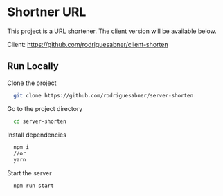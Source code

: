 # Shortner URL

This project is a URL shortener. The client version will be available below.

Client: 
https://github.com/rodriguesabner/client-shorten

## Run Locally

Clone the project

```bash
  git clone https://github.com/rodriguesabner/server-shorten
```

Go to the project directory

```bash
  cd server-shorten
```

Install dependencies

```bash
  npm i
  //or
  yarn
```

Start the server

```bash
  npm run start
```
